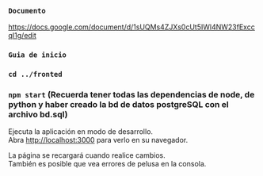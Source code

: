 ### `Documento`

https://docs.google.com/document/d/1sUQMs4ZJXs0cUt5IWl4NW23fExccqI1g/edit

### `Guia de inicio`
### `cd ../fronted`
### `npm start` (Recuerda tener todas las dependencias de node, de python y haber creado la bd de datos postgreSQL con el archivo bd.sql)


Ejecuta la aplicación en modo de desarrollo.\
Abra [http://localhost:3000](http://localhost:3000) para verlo en su navegador.

La página se recargará cuando realice cambios.\
También es posible que vea errores de pelusa en la consola.
